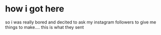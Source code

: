 # how i got here

so i was really bored and decited to ask my instagram followers to
give me things to make.... this is what they sent
